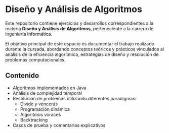 # Diseño y Análisis de Algoritmos

Este repositorio contiene ejercicios y desarrollos correspondientes a la materia **Diseño y Análisis de Algoritmos**, perteneciente a la carrera de Ingeniería Informática.

El objetivo principal de este espacio es documentar el trabajo realizado durante la cursada, abordando conceptos teóricos y prácticos vinculados al análisis de la eficiencia algorítmica, estrategias de diseño y resolución de problemas computacionales.

## Contenido

- Algoritmos implementados en Java
- Análisis de complejidad temporal
- Resolución de problemas utilizando diferentes paradigmas:
  - Divide y vencerás
  - Programación dinámica
  - Algoritmos voraces
  - Backtracking
- Casos de prueba y comentarios explicativos



